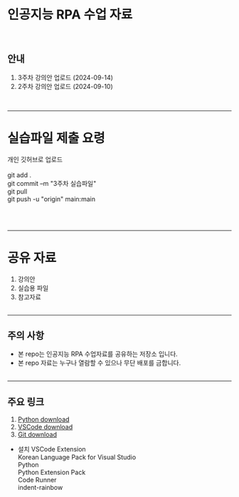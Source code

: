 # 인공지능 RPA 수업 자료 
<br>

## 안내
1. 3주차 강의안 업로드 (2024-09-14) 
2. 2주차 강의안 업로드 (2024-09-10) 
<br>

-----------------------------------
# 실습파일 제출 요령

개인 깃허브로 업로드 <br><br>
git add .  <br>
git commit –m "3주차 실습파일" <br>
git pull <br>
git push -u "origin" main:main <br>

<br><br>


-----------------------------------
# 공유 자료

1. 강의안   
2. 실습용 파일 
3. 참고자료 
<br><br>

-----------------------------------
## 주의 사항
* 본 repo는 인공지능 RPA 수업자료를 공유하는 저장소 입니다. 
* 본 repo 자료는 누구나 열람할 수 있으나 무단 배포를 금합니다.
<br><br>

-----------------------------------

## 주요 링크
1. [Python download](https://www.python.org/downloads/) <br>
2. [VSCode download](https://code.visualstudio.com) <br>
3. [Git download](https://git-scm.com/download/win) <br>

* 설치 VSCode Extension<br>
 Korean Language Pack for Visual Studio<br>
 Python<br>
 Python Extension Pack<br>
 Code Runner<br>
 indent-rainbow<br>

<br><br>




